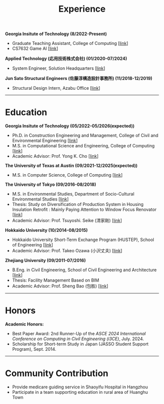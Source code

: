 ﻿---
layout: archive
title: "Experience"
permalink: /experience/index.html
author_profile: true
---



**Georgia Insitute of Technology (8/2022-Present)**

- Graduate Teaching Assistant, College of Computing [[link](https://omscs.gatech.edu/news/ta-spotlight-yilong-chen)]
- CS7632 Game AI [[link](https://omscs.gatech.edu/cs-7632-game-ai)]

**Applied Technology (応用技術株式会社) (01/2020-07/2024)**

- System Engineer, Solution Headquarters [[link](https://www.apptec.co.jp/solution/)]

**Jun Sato Structural Engineers (佐藤淳構造設計事務所) (11/2018-12/2019)**

- Structural Design Intern, Azabu Office [[link](https://junsato.k.u-tokyo.ac.jp/)]





------

# Education

**Georgia Insitute of Technology (05/2022-05/2026(expected))** 

- Ph.D. in Construction Engineering and Management, College of Civil and Environmental Engineering [[link](https://ce.gatech.edu/)]
- M.S. in Computational Science and Engineering, College of Computing [[link](https://www.cc.gatech.edu/)]
- Academic Advisor: Prof. Yong K. Cho [[link](https://rical.ce.gatech.edu/)]

**The University of Texas at Austin (09/2021-12/2025(expected))**

- M.S. in Computer Science, College of Computing [[link](https://www.cs.utexas.edu/)]

**The University of Tokyo (09/2016-08/2018)**

- M.S. in Environmental Studies, Department of Socio-Cultural Environmental Studies [[link](https://sbk.k.u-tokyo.ac.jp/)]
- Thesis: Study on Diversification of Production System in Housing Insulation Retrofit : Mainly Paying Attention to Window Focus Renovator [[link](https://repository.dl.itc.u-tokyo.ac.jp/records/51546)]
- Academic Advisor: Prof. Tsuyoshi. Seike (清家剛) [[link](https://seikelab.k.u-tokyo.ac.jp/)]

**Hokkaido University (10/2014-08/2015)**

- Hokkaido University Short-Term Exchange Program (HUSTEP), School of Engineering  [[link](https://www.eng.hokudai.ac.jp/course/?c=4030)]
- Academic Advisor: Prof. Takeo Ozawa (小沢丈夫) [[link](https://5ko201604.wixsite.com/------------architec/)]

**Zhejiang University (09/2011-07/2016)**

- B.Eng. in Civil Engineering, School of Civil Engineering and Architecture  [[link](http://ee.zju.edu.cn/)]
- Thesis: Facility Management Based on BIM
- Academic Advisor: Prof. Sheng Bao (包胜) [[link](https://person.zju.edu.cn/en/0008402)]





------

# Honors

**Academic Honors:**

- Best Paper Award: 2nd Runner-Up of the *ASCE 2024 International Conference on Computing in Civil Engineering (i3CE)*, July. 2024.
- Scholarship for Short-term Study in Japan (JASSO Student Support Program), Sept. 2014.



------

# Community Contribution

- Provide medicare guiding service in Shaoyifu Hospital in Hangzhou
- Participate in a team supporting education in rural area of Huanghu Town